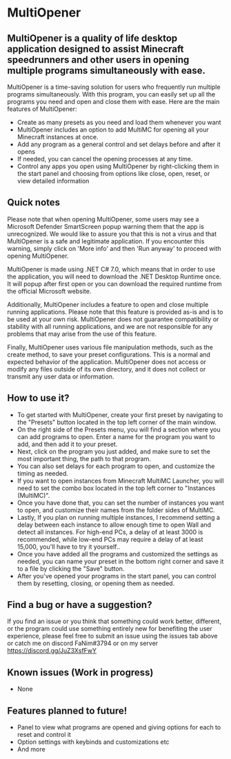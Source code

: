 # MultiOpener

## MultiOpener is a quality of life desktop application designed to assist Minecraft speedrunners and other users in opening multiple programs simultaneously with ease.

MultiOpener is a time-saving solution for users who frequently run multiple programs simultaneously. With this program, you can easily set up all the programs you need and open and close them with ease.
Here are the main features of MultiOpener:

* Create as many presets as you need and load them whenever you want
* MultiOpener includes an option to add MultiMC for opening all your Minecraft instances at once.
* Add any program as a general control and set delays before and after it opens
* If needed, you can cancel the opening processes at any time.
* Control any apps you open using MultiOpener by right-clicking them in the start panel and choosing from options like close, open, reset, or view detailed information


## Quick notes

Please note that when opening MultiOpener, some users may see a Microsoft Defender SmartScreen popup warning them that the app is unrecognized. We would like to assure you that this is not a virus and that MultiOpener is a safe and legitimate application. If you encounter this warning, simply click on 'More info' and then 'Run anyway' to proceed with opening MultiOpener.

MultiOpener is made using .NET C# 7.0, which means that in order to use the application, you will need to download the .NET Desktop Runtime once. It will popup after first open or you can download the required runtime from the official Microsoft website.

Additionally, MultiOpener includes a feature to open and close multiple running applications. Please note that this feature is provided as-is and is to be used at your own risk. MultiOpener does not guarantee compatibility or stability with all running applications, and we are not responsible for any problems that may arise from the use of this feature.

Finally, MultiOpener uses various file manipulation methods, such as the create method, to save your preset configurations. This is a normal and expected behavior of the application. MultiOpener does not access or modify any files outside of its own directory, and it does not collect or transmit any user data or information.


## How to use it?

* To get started with MultiOpener, create your first preset by navigating to the "Presets" button located in the top left corner of the main window.
* On the right side of the Presets menu, you will find a section where you can add programs to open. Enter a name for the program you want to add, and then add it to your preset.
* Next, click on the program you just added, and make sure to set the most important thing, the path to that program.
* You can also set delays for each program to open, and customize the timing as needed.
* If you want to open instances from Minecraft MultiMC Launcher, you will need to set the combo box located in the top left corner to "Instances (MultiMC)".
* Once you have done that, you can set the number of instances you want to open, and customize their names from the folder sides of MultiMC.
* Lastly, If you plan on running multiple instances, I recommend setting a delay between each instance to allow enough time to open Wall and detect all instances. For high-end PCs, a delay of at least 3000 is recommended, while low-end PCs may require a delay of at least 15,000, you'll have to try it yourself..
* Once you have added all the programs and customized the settings as needed, you can name your preset in the bottom right corner and save it to a file by clicking the "Save" button.
* After you've opened your programs in the start panel, you can control them by resetting, closing, or opening them as needed.


## Find a bug or have a suggestion?

If you find an issue or you think that something could work better, different, or the program could use something entirely new for benefiting the user experience, please feel free to submit an issue using the issues tab above or catch me on discord FaNim#3794 or on my server https://discord.gg/JuZ3XsfFwY

## Known issues (Work in progress)

- None

## Features planned to future!

* Panel to view what programs are opened and giving options for each to reset and control it
* Option settings with keybinds and customizations etc
* And more
